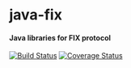 # java-fix
#### Java libraries for FIX protocol

[![Build Status](https://travis-ci.org/ckolek/java-fix.svg?branch=master)](https://travis-ci.org/ckolek/java-fix)
[![Coverage Status](https://coveralls.io/repos/github/ckolek/java-fix/badge.svg?branch=master)](https://coveralls.io/github/ckolek/java-fix?branch=master)
